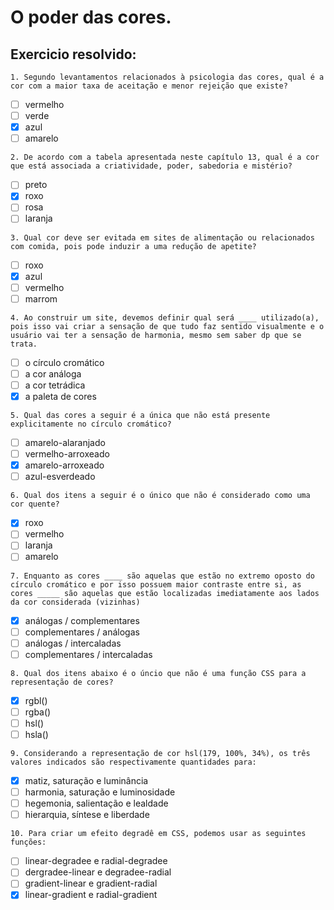 # O poder das cores.

## Exercicio resolvido:

`1. Segundo levantamentos relacionados à psicologia das cores, qual é a cor com a maior taxa de aceitação e menor rejeição que existe?`
* [ ] vermelho
* [ ] verde
* [x] azul
* [ ] amarelo

`2. De acordo com a tabela apresentada neste capítulo 13, qual é a cor que está associada a criatividade, poder, sabedoria e mistério?`
* [ ] preto
* [x] roxo
* [ ] rosa
* [ ] laranja

`3. Qual cor deve ser evitada em sites de alimentação ou relacionados com comida, pois pode induzir a uma redução de apetite?`
* [ ] roxo
* [x] azul
* [ ] vermelho
* [ ] marrom

`4. Ao construir um site, devemos definir qual será ____ utilizado(a), pois isso vai criar a sensação de que tudo faz sentido visualmente e o usuário vai ter a sensação de harmonia, mesmo sem saber dp que se trata.`
* [ ] o círculo cromático
* [ ] a cor análoga
* [ ] a cor tetrádica
* [x] a paleta de cores

`5. Qual das cores a seguir é a única que não está presente explicitamente no círculo cromático?`
* [ ] amarelo-alaranjado
* [ ] vermelho-arroxeado
* [x] amarelo-arroxeado
* [ ] azul-esverdeado

`6. Qual dos itens a seguir é o único que não é considerado como uma cor quente?`
* [x] roxo
* [ ] vermelho
* [ ] laranja
* [ ] amarelo

`7. Enquanto as cores ____ são aquelas que estão no extremo oposto do círculo cromático e por isso possuem maior contraste entre si, as cores _____ são aquelas que estão localizadas imediatamente aos lados da cor considerada (vizinhas)`
* [x] análogas / complementares
* [ ] complementares / análogas
* [ ] análogas / intercaladas
* [ ] complementares / intercaladas

`8. Qual dos itens abaixo é o úncio que não é uma função CSS para a representação de cores?`
* [x] rgbl()
* [ ] rgba()
* [ ] hsl()
* [ ] hsla()

`9. Considerando a representação de cor hsl(179, 100%, 34%), os três valores indicados são respectivamente quantidades para:`
* [x] matiz, saturação e luminância
* [ ] harmonia, saturação e luminosidade
* [ ] hegemonia, salientação e lealdade
* [ ] hierarquia, síntese e liberdade

`10. Para criar um efeito degradê em CSS, podemos usar as seguintes funções:`
* [ ] linear-degradee e radial-degradee
* [ ] dergradee-linear e degradee-radial
* [ ] gradient-linear e gradient-radial
* [x] linear-gradient e radial-gradient